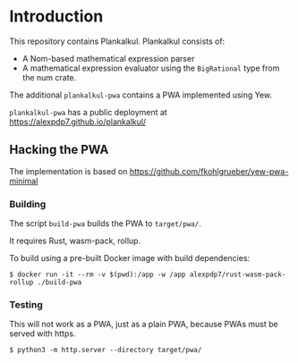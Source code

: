 # Introduction

This repository contains Plankalkul.
Plankalkul consists of:

* A Nom-based mathematical expression parser
* A mathematical expression evaluator using the `BigRational` type from the num crate.

The additional `plankalkul-pwa` contains a PWA implemented using Yew.

`plankalkul-pwa` has a public deployment at https://alexpdp7.github.io/plankalkul/

## Hacking the PWA

The implementation is based on https://github.com/fkohlgrueber/yew-pwa-minimal

### Building

The script `build-pwa` builds the PWA to `target/pwa/`.

It requires Rust, wasm-pack, rollup.

To build using a pre-built Docker image with build dependencies:

```
$ docker run -it --rm -v $(pwd):/app -w /app alexpdp7/rust-wasm-pack-rollup ./build-pwa
```

### Testing

This will not work as a PWA, just as a plain PWA, because PWAs must be served with https.

```
$ python3 -m http.server --directory target/pwa/
```
